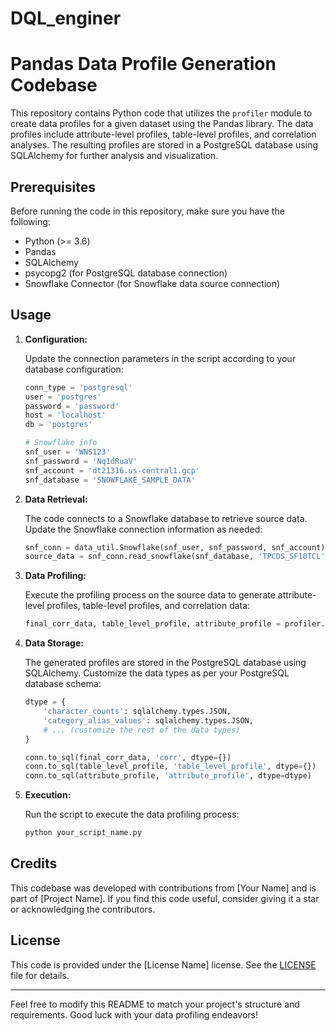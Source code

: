 # DQL_enginer

# Pandas Data Profile Generation Codebase

This repository contains Python code that utilizes the `profiler` module to create data profiles for a given dataset using the Pandas library. The data profiles include attribute-level profiles, table-level profiles, and correlation analyses. The resulting profiles are stored in a PostgreSQL database using SQLAlchemy for further analysis and visualization.

## Prerequisites

Before running the code in this repository, make sure you have the following:

- Python (>= 3.6)
- Pandas
- SQLAlchemy
- psycopg2 (for PostgreSQL database connection)
- Snowflake Connector (for Snowflake data source connection)

## Usage

1. **Configuration:**

   Update the connection parameters in the script according to your database configuration:

   ```python
   conn_type = 'postgresql'
   user = 'postgres'
   password = 'password'
   host = 'localhost'
   db = 'postgres'

   # Snowflake info
   snf_user = 'WNS123'
   snf_password = 'Nq1dRuaV'
   snf_account = 'dt21316.us-central1.gcp'
   snf_database = 'SNOWFLAKE_SAMPLE_DATA'
   ```

2. **Data Retrieval:**

   The code connects to a Snowflake database to retrieve source data. Update the Snowflake connection information as needed:

   ```python
   snf_conn = data_util.Snowflake(snf_user, snf_password, snf_account)
   source_data = snf_conn.read_snowflake(snf_database, 'TPCDS_SF10TCL', 'ITEM')
   ```

3. **Data Profiling:**

   Execute the profiling process on the source data to generate attribute-level profiles, table-level profiles, and correlation data:

   ```python
   final_corr_data, table_level_profile, attribute_profile = profiler.Profile(source_data).create_profile('ITEM', now, 1, 'ITEMS')
   ```

4. **Data Storage:**

   The generated profiles are stored in the PostgreSQL database using SQLAlchemy. Customize the data types as per your PostgreSQL database schema:

   ```python
   dtype = {
       'character_counts': sqlalchemy.types.JSON,
       'category_alias_values': sqlalchemy.types.JSON,
       # ... (customize the rest of the data types)
   }

   conn.to_sql(final_corr_data, 'corr', dtype={})
   conn.to_sql(table_level_profile, 'table_level_profile', dtype={})
   conn.to_sql(attribute_profile, 'attribute_profile', dtype=dtype)
   ```

5. **Execution:**

   Run the script to execute the data profiling process:

   ```bash
   python your_script_name.py
   ```

## Credits

This codebase was developed with contributions from [Your Name] and is part of [Project Name]. If you find this code useful, consider giving it a star or acknowledging the contributors.

## License

This code is provided under the [License Name] license. See the [LICENSE](LICENSE) file for details.

---

Feel free to modify this README to match your project's structure and requirements. Good luck with your data profiling endeavors!
